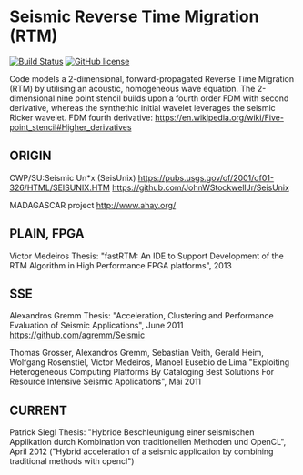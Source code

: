 
# Seismic Reverse Time Migration (RTM)

[![Build Status](https://circleci.com/gh/psiegl/seismic-rtm.svg?style=svg)](https://circleci.com/gh/psiegl/seismic-rtm)
[![GitHub license](https://img.shields.io/github/license/psiegl/seismic-rtm.svg)](https://raw.githubusercontent.com/psiegl/seismic-rtm/master/LICENSE.MIT)

Code models a 2-dimensional, forward-propagated Reverse Time Migration (RTM) by utilising an acoustic, homogeneous wave equation.
The 2-dimensional nine point stencil builds upon a fourth order FDM with second derivative, whereas the synthethic initial wavelet leverages the seismic Ricker wavelet.
FDM fourth derivative: https://en.wikipedia.org/wiki/Five-point_stencil#Higher_derivatives

## ORIGIN

  CWP/SU:Seismic Un*x (SeisUnix)
   https://pubs.usgs.gov/of/2001/of01-326/HTML/SEISUNIX.HTM
   https://github.com/JohnWStockwellJr/SeisUnix

  MADAGASCAR project
   http://www.ahay.org/

## PLAIN, FPGA

  Victor Medeiros
   Thesis: "fastRTM: An IDE to Support Development of the RTM Algorithm in High Performance FPGA platforms", 2013

## SSE

  Alexandros Gremm
   Thesis: "Acceleration, Clustering and Performance Evaluation of Seismic Applications", June 2011
   https://github.com/agremm/Seismic

  Thomas Grosser, Alexandros Gremm, Sebastian Veith, Gerald Heim, Wolfgang Rosenstiel, Victor Medeiros, Manoel Eusebio de Lima
   "Exploiting Heterogeneous Computing Platforms By Cataloging Best Solutions For Resource Intensive Seismic Applications", Mai 2011

## CURRENT

  Patrick Siegl
   Thesis: "Hybride Beschleunigung einer seismischen Applikation durch Kombination von traditionellen Methoden und OpenCL", April 2012
           ("Hybrid acceleration of a seismic application by combining traditional methods with opencl")

